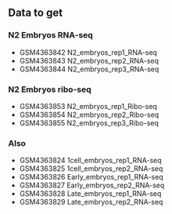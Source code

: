 ## Data to get

### N2 Embryos RNA-seq
- GSM4363842	N2_embryos_rep1_RNA-seq
- GSM4363843	N2_embryos_rep2_RNA-seq
- GSM4363844	N2_embryos_rep3_RNA-seq

### N2 Embryos ribo-seq
- GSM4363853	N2_embryos_rep1_Ribo-seq
- GSM4363854	N2_embryos_rep2_Ribo-seq
- GSM4363855	N2_embryos_rep3_Ribo-seq

### Also

- GSM4363824	1cell_embryos_rep1_RNA-seq
- GSM4363825	1cell_embryos_rep2_RNA-seq
- GSM4363826	Early_embryos_rep1_RNA-seq
- GSM4363827	Early_embryos_rep2_RNA-seq
- GSM4363828	Late_embryos_rep1_RNA-seq
- GSM4363829	Late_embryos_rep2_RNA-seq
